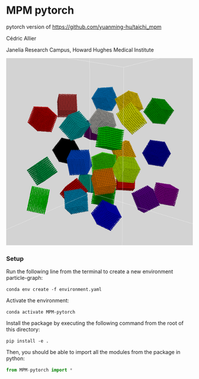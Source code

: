 # MPM pytorch

pytorch version of https://github.com/yuanming-hu/taichi_mpm

Cédric Allier

Janelia Research Campus, Howard Hughes Medical Institute


![Results of MPM simulation](ressources/Fig_0.png)


### Setup
Run the following line from the terminal to create a new environment particle-graph:
```
conda env create -f environment.yaml
```

Activate the environment:
```
conda activate MPM-pytorch
```

Install the package by executing the following command from the root of this directory:
```
pip install -e .
```

Then, you should be able to import all the modules from the package in python:

```python
from MPM-pytorch import *
```
